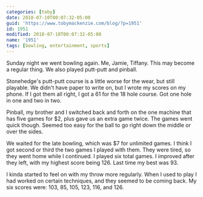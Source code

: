 ```yaml
---
categories: [toby]
date: 2018-07-10T00:07:32-05:00
guid: 'https://www.tobymackenzie.com/blog/?p=1951'
id: 1951
modified: 2018-07-10T00:07:32-05:00
name: '1951'
tags: [bowling, entertainment, sports]
---
```


Sunday night we went bowling again.<!--more-->  Me, Jamie, Tiffany.  This may become a regular thing.  We also played putt-putt and pinball.

Stonehedge's putt-putt course is a little worse for the wear, but still playable.  We didn't have paper to write on, but I wrote my scores on my phone.  If I got them all right, I got a 61 for the 18 hole course.  Got one hole in one and two in two.

Pinball, my brother and I switched back and forth on the one machine that has five games for $2, plus gave us an extra game twice.  The games went quick though.  Seemed too easy for the ball to go right down the middle or over the sides.

We waited for the late bowling, which was $7 for unlimited games.  I think I got second or third the two games I played with them.  They were tired, so they went home while I continued.  I played six total games.  I improved after they left, with my highest score being 126.  Last time my best was 93.

I kinda started to feel on with my throw more regularly.  When I used to play I had worked on certain techniques, and they seemed to be coming back.  My six scores were: 103, 85, 105, 123, 116, and 126.

